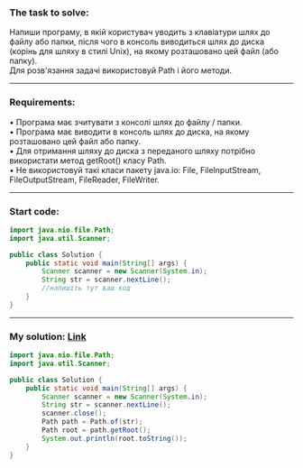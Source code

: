 ### **The task to solve:**  

Напиши програму, в якій користувач уводить з клавіатури шлях до файлу або папки, після чого в консоль виводиться шлях до диска (корінь для шляху в стилі Unix), на якому розташовано цей файл (або папку).  
Для розв'язання задачі використовуй Path і його методи.

---

### **Requirements:**  

• Програма має зчитувати з консолі шлях до файлу / папки.  
• Програма має виводити в консоль шлях до диска, на якому розташовано цей файл або папку.  
• Для отримання шляху до диска з переданого шляху потрібно використати метод getRoot() класу Path.  
• Не використовуй такі класи пакету java.іо: File, FilelnputStream, FileOutputStream, FileReader, FileWriter.

---

### **Start code:**  

```java
import java.nio.file.Path;
import java.util.Scanner;

public class Solution {
    public static void main(String[] args) {
        Scanner scanner = new Scanner(System.in);
        String str = scanner.nextLine();
        //напишіть тут ваш код
    }
}
```

---

### **My solution: [Link](./src/Solution.java)**  

```java
import java.nio.file.Path;
import java.util.Scanner;

public class Solution {
    public static void main(String[] args) {
        Scanner scanner = new Scanner(System.in);
        String str = scanner.nextLine();
        scanner.close();
        Path path = Path.of(str);
        Path root = path.getRoot();
        System.out.println(root.toString());
    }
}
```
